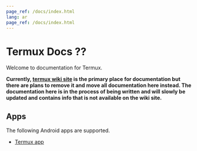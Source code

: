 ```yaml
---
page_ref: /docs/index.html
lang: ar
page_ref: /docs/index.html
---
```


# Termux Docs ??

Welcome to documentation for Termux.

**Currently, [termux wiki site](https://wiki.termux.com/wiki/Main_Page) is the primary place for documentation but there are plans to remove it and move all documentation here instead. The documentation here is in the process of being written and will slowly be updated and contains info that is not available on the wiki site.**

## Apps

The following Android apps are supported.

- [Termux app](apps/termux/index.md)
##
